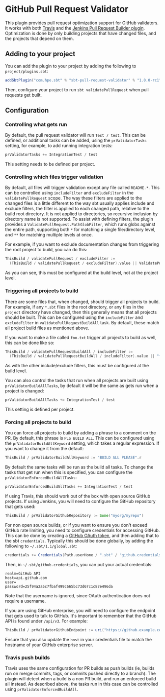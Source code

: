 # GitHub Pull Request Validator

This plugin provides pull request optimization support for GitHub validators. It works with both [Travis](https://travis-ci.org) and the [Jenkins Pull Request Builder plugin](https://wiki.jenkins-ci.org/display/JENKINS/GitHub+pull+request+builder+plugin). Optimization is done by only building projects that have changed files, and the projects that depend on them.

## Adding to your project

You can add the plugin to your project by adding the following to `project/plugins.sbt`:

```scala
addSbtPlugin("com.hpe.sbt" % "sbt-pull-request-validator" % "1.0.0-rc1")
```

Then, configure your project to run `sbt validatePullRequest` when pull requests get built.

## Configuration

### Controlling what gets run

By default, the pull request validator will run `Test / test`. This can be defined, or additional tasks can be added, using the `prValidatorTasks` setting, for example, to add running integration tests:

```scala
prValidatorTasks += IntegrationTest / test
```

This setting needs to be defined per project.

### Controlling which files trigger validation

By default, all files will trigger validation except any file called `README.*`. This can be controlled using `includeFilter` and `excludeFilter` in the `validatePullRequest` scope. The way these filters are applied to the changed files is a little different to the way sbt usually applies include and exclude filters, the filter is applied to each changed path, relative to the build root directory. It is not applied to directories, so recursive inclusion by directory name is not supported. To assist with defining filters, the plugin provides a `ValidatePullRequest.PathGlobFilter`, which runs globs against the entire path, supporting both `*` for matching a single file/directory level, and `**` for matching multiple levels at once.

For example, if you want to exclude documentation changes from triggering the root project to build, you can do this:

```scala
ThisBuild / validatePullRequest / excludeFilter :=
  (ThisBuild / validatePullRequest / excludeFilter).value || ValidatePullRequest.PathGlobFilter("docs/**")
```

As you can see, this must be configured at the build level, not at the project level.

### Triggering all projects to build

There are some files that, when changed, should trigger all projects to build. For example, if any `*.sbt` files in the root directory, or any files in the `project` directory have changed, then this generally means that all projects should be built. This can be configured using the `includeFilter` and `excludeFilter` in `validatePullRequestBuildAll` task. By default, these match all project build files as mentioned above.

If you want to make a file called `foo.txt` trigger all projects to build as well, this can be done like so:

```scala
ThisBuild / validatePullRequestBuildAll / includeFilter :=
  (ThisBuild / validatePullRequestBuildAll / includeFilter).value || "foo.txt"
```

As with the other include/exclude filters, this must be configured at the build level.

You can also control the tasks that run when all projects are built using `prValidatorBuildAllTasks`, by default it will be the same as gets run when a project is changed:

```scala
prValidatorBuildAllTasks += IntegrationTest / test
```

This setting is defined per project.

### Forcing all projects to build

You can force all projects to build by adding a phrase to a comment on the PR. By default, this phrase is `PLS BUILD ALL`. This can be configured using the `prValidatorBuildAllKeyword` setting, which takes a regular expression. If you want to change it from the default:

```scala
ThisBuild / prValidatorBuildAllKeyword := "BUILD ALL PLEASE".r
```

By default the same tasks will be run as the build all tasks. To change the tasks that get run when this is specified, you can configure the `prValidatorEnforcedBuildAllTasks`:

```scala
prValidatorEnforcedBuildAllTasks += IntegrationTest / test
```

If using Travis, this should work out of the box with open source GitHub projects. If using Jenkins, you will need to configure the GitHub repository that gets used:

```scala
ThisBuild / prValidatorGithubRepository := Some("myorg/myrepo")
```

For non open source builds, or if you want to ensure you don't exceed GitHub rate limiting, you need to configure credentials for accessing GitHub. This can be done by creating a [GitHub OAuth token](https://help.github.com/articles/creating-a-personal-access-token-for-the-command-line/), and then adding that to the sbt `credentials`. Typically this should be done globally, by adding the following to `~/.sbt/1.1/global.sbt`:

```scala
credentials += Credentials(Path.userHome / ".sbt" / "github.credentials")
```

Then, in `~/.sbt/github.credentials`, you can put your actual credentials:

```
realm=GitHub API
host=api.github.com
user=
password=25f94a2a5c7fbaf499c665bc73d67c1c87e496da
```

Note that the username is ignored, since OAuth authentication does not require a username.

If you are using GitHub enterprise, you will need to configure the endpoint that gets used to talk to GitHub. It's important to remember that the GitHub API is found under `/api/v3`. For example:

```scala
ThisBuild / prValidatorGithubEndpoint := uri("https://github.example.com/api/v3")
```

Ensure that you also update the `host` in your credentials file to match the hostname of your GitHub enterprise server.

### Travis push builds

Travis uses the same configuration for PR builds as push builds (ie, builds run on merge commits, tags, or commits pushed directly to a branch). The plugin will detect when a build is a non PR build, and run an enforced build all instead. As described above, the tasks run in this case can be controlled using `prValidatorEnforcedBuildAll`.
